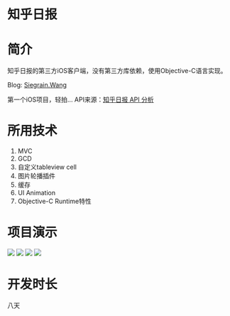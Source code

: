 # 知乎日报

# 简介

知乎日报的第三方iOS客户端，没有第三方库依赖，使用Objective-C语言实现。

Blog: <a href="http://siegrain.wang/" target="_blank">Siegrain.Wang</a>

第一个iOS项目，轻拍...
API来源：[知乎日报 API 分析](https://github.com/izzyleung/ZhihuDailyPurify/wiki/%E7%9F%A5%E4%B9%8E%E6%97%A5%E6%8A%A5-API-%E5%88%86%E6%9E%90)

# 所用技术

1. MVC
2. GCD
3. 自定义tableview cell
4. 图片轮播插件
5. 缓存
6. UI Animation
7. Objective-C Runtime特性

# 项目演示

![](http://siegrain.wang/_image/%E7%9F%A5%E4%B9%8E%E6%97%A5%E6%8A%A5%E9%A1%B9%E7%9B%AE%E6%80%BB%E7%BB%93/ZhihuDaily_Launch.gif) ![](http://siegrain.wang/_image/%E7%9F%A5%E4%B9%8E%E6%97%A5%E6%8A%A5%E9%A1%B9%E7%9B%AE%E6%80%BB%E7%BB%93/ZhihuDaily2_Home.gif)
![](http://siegrain.wang/_image/%E7%9F%A5%E4%B9%8E%E6%97%A5%E6%8A%A5%E9%A1%B9%E7%9B%AE%E6%80%BB%E7%BB%93/ZhihuDaily3_Scrolling.gif) ![](http://siegrain.wang/_image/%E7%9F%A5%E4%B9%8E%E6%97%A5%E6%8A%A5%E9%A1%B9%E7%9B%AE%E6%80%BB%E7%BB%93/ZhihuDaily4_Article.gif)



# 开发时长

八天